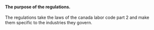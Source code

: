 #### The purpose of the regulations.

The regulations take the laws of the canada labor code part 2 and make them specific to the industries they govern.